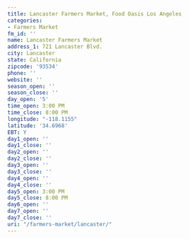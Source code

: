 ```yaml
---
title: Lancaster Farmers Market, Food Oasis Los Angeles
categories:
- Farmers Market
fm_id: ''
name: Lancaster Farmers Market
address_1: 721 Lancaster Blvd.
city: Lancaster
state: California
zipcode: '93534'
phone: ''
website: ''
season_open: ''
season_close: ''
day_open: '5'
time_open: 3:00 PM
time_close: 8:00 PM
longitude: "-118.1155"
latitude: '34.6968'
EBT: Y
day1_open: ''
day1_close: ''
day2_open: ''
day2_close: ''
day3_open: ''
day3_close: ''
day4_open: ''
day4_close: ''
day5_open: 3:00 PM
day5_close: 8:00 PM
day6_open: ''
day7_open: ''
day7_close: ''
uri: "/farmers-market/lancaster/"
---
```


